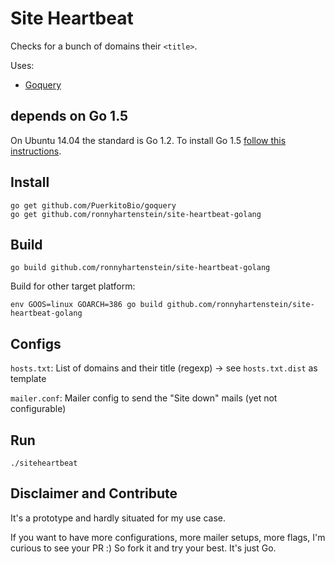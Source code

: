 # Site Heartbeat

Checks for a bunch of domains their `<title>`.

Uses:
- [Goquery](https://github.com/PuerkitoBio/goquery)

## depends on Go 1.5

On Ubuntu 14.04 the standard is Go 1.2. To install Go 1.5 [follow this instructions](http://munchpress.com/install-golang-1-5-on-ubuntu/).

## Install

```
go get github.com/PuerkitoBio/goquery
go get github.com/ronnyhartenstein/site-heartbeat-golang
```

## Build

```
go build github.com/ronnyhartenstein/site-heartbeat-golang
```

Build for other target platform:

```
env GOOS=linux GOARCH=386 go build github.com/ronnyhartenstein/site-heartbeat-golang
```

## Configs

`hosts.txt`: List of domains and their title (regexp) -> see `hosts.txt.dist` as template

`mailer.conf`: Mailer config to send the "Site down" mails (yet not configurable)

## Run

```
./siteheartbeat
```

## Disclaimer and Contribute

It's a prototype and hardly situated for my use case.

If you want to have more configurations, more mailer setups, more flags, I'm curious to see your PR :) So fork it and try your best. It's just Go.

